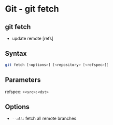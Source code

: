 # Git - git fetch

## git fetch

- update remote [refs]

## Syntax

```sh
git fetch [<options>] [<repository> [<refspec>]]
```

## Parameters

refspec: `+<src>:<dst>`

## Options

- `--all`: fetch all remote branches

